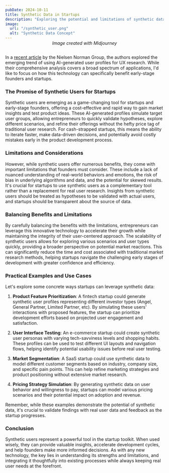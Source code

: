 ```yaml
---
pubDate: 2024-10-11
title: Synthetic Data in Startups
description: "Exploring the potential and limitations of synthetic data for startups and early-stage founders in product development and user research."
image:
  url: "/synthetic_user.png"
  alt: "Synthetic Data Concept"
---
```

<p style="text-align: center; font-style: italic; margin-top: -1em; margin-bottom: 2em;">Image created with Midjourney</p>


In a <a href="https://www.nngroup.com/articles/synthetic-users/" target="_blank">recent article</a> by the Nielsen Norman Group, the authors explored the emerging trend of using AI-generated user profiles for UX research. While their comprehensive analysis covers a broad spectrum of applications, I'd like to focus on how this technology can specifically benefit early-stage founders and startups.

### The Promise of Synthetic Users for Startups

Synthetic users are emerging as a game-changing tool for startups and early-stage founders, offering a cost-effective and rapid way to gain market insights and test product ideas. These AI-generated profiles simulate target user groups, allowing entrepreneurs to quickly validate hypotheses, explore different scenarios, and refine their offerings without the hefty price tag of traditional user research. For cash-strapped startups, this means the ability to iterate faster, make data-driven decisions, and potentially avoid costly mistakes early in the product development process.

### Limitations and Considerations

However, while synthetic users offer numerous benefits, they come with important limitations that founders must consider. These include a lack of nuanced understanding of real-world behaviors and emotions, the risk of bias in underlying algorithms and data, and the potential for skewed results. It's crucial for startups to use synthetic users as a complementary tool rather than a replacement for real user research. Insights from synthetic users should be treated as hypotheses to be validated with actual users, and startups should be transparent about the source of data.

### Balancing Benefits and Limitations

By carefully balancing the benefits with the limitations, entrepreneurs can leverage this innovative technology to accelerate their growth while maintaining the integrity of their user-centered approach. The scalability of synthetic users allows for exploring various scenarios and user types quickly, providing a broader perspective on potential market reactions. This can significantly reduce the time and cost associated with traditional market research methods, helping startups navigate the challenging early stages of development with greater confidence and efficiency.

### Practical Examples and Use Cases

Let's explore some concrete ways startups can leverage synthetic data:

1. **Product Feature Prioritization**: A fintech startup could generate synthetic user profiles representing different investor types (Angel, General Partner, Limited Partner, etc). By simulating these users' interactions with proposed features, the startup can prioritize development efforts based on projected user engagement and satisfaction.

2. **User Interface Testing**: An e-commerce startup could create synthetic user personas with varying tech-savviness levels and shopping habits. These profiles can be used to test different UI layouts and navigation flows, helping identify potential usability issues before real user testing.

3. **Market Segmentation**: A SaaS startup could use synthetic data to model different customer segments based on industry, company size, and specific pain points. This can help refine marketing strategies and product positioning without extensive market research.

4. **Pricing Strategy Simulation**: By generating synthetic data on user behavior and willingness to pay, startups can model various pricing scenarios and their potential impact on adoption and revenue.

Remember, while these examples demonstrate the potential of synthetic data, it's crucial to validate findings with real user data and feedback as the startup progresses.

### Conclusion

Synthetic users represent a powerful tool in the startup toolkit. When used wisely, they can provide valuable insights, accelerate development cycles, and help founders make more informed decisions. As with any new technology, the key lies in understanding its strengths and limitations, and integrating it thoughtfully into existing processes while always keeping real user needs at the forefront.
